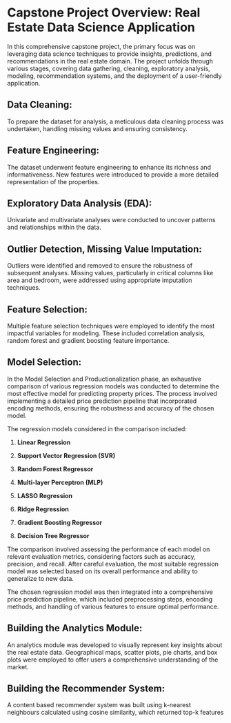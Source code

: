 # Capstone Project Overview: Real Estate Data Science Application

In this comprehensive capstone project, the primary focus was on leveraging data science techniques to provide insights, predictions, and recommendations in the real estate domain. The project unfolds through various stages, covering data gathering, cleaning, exploratory analysis, modeling, recommendation systems, and the deployment of a user-friendly application.

## Data Cleaning:

To prepare the dataset for analysis, a meticulous data cleaning process was undertaken, handling missing values and ensuring consistency.

## Feature Engineering:

The dataset underwent feature engineering to enhance its richness and informativeness. New features were introduced to provide a more detailed representation of the properties.

## Exploratory Data Analysis (EDA):

Univariate and multivariate analyses were conducted to uncover patterns and relationships within the data. 

## Outlier Detection, Missing Value Imputation:

Outliers were identified and removed to ensure the robustness of subsequent analyses. Missing values, particularly in critical columns like area and bedroom, were addressed using appropriate imputation techniques.

## Feature Selection:

Multiple feature selection techniques were employed to identify the most impactful variables for modeling. These included correlation analysis, random forest and gradient boosting feature importance.

## Model Selection:

In the Model Selection and Productionalization phase, an exhaustive comparison of various regression models was conducted to determine the most effective model for predicting property prices. The process involved implementing a detailed price prediction pipeline that incorporated encoding methods, ensuring the robustness and accuracy of the chosen model. 

The regression models considered in the comparison included:

1. **Linear Regression**

2. **Support Vector Regression (SVR)**

3. **Random Forest Regressor**

4. **Multi-layer Perceptron (MLP)**

5. **LASSO Regression**

6. **Ridge Regression**

7. **Gradient Boosting Regressor**

8. **Decision Tree Regressor**

The comparison involved assessing the performance of each model on relevant evaluation metrics, considering factors such as accuracy, precision, and recall. After careful evaluation, the most suitable regression model was selected based on its overall performance and ability to generalize to new data.

The chosen regression model was then integrated into a comprehensive price prediction pipeline, which included preprocessing steps, encoding methods, and handling of various features to ensure optimal performance. 

## Building the Analytics Module:

An analytics module was developed to visually represent key insights about the real estate data. Geographical maps, scatter plots, pie charts, and box plots were employed to offer users a comprehensive understanding of the market.

## Building the Recommender System:

A content based recommender system was built using k-nearest neighbours calculated using cosine similarity, which returned top-k features
